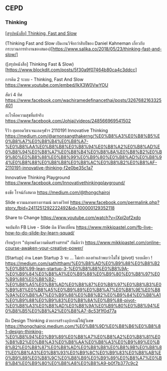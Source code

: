 ## CEPD

### Thinking 
[[สรุปหนังสือ] Thinking, Fast and Slow](https://www.panasm.com/%E0%B8%AB%E0%B8%99%E0%B8%B1%E0%B8%87%E0%B8%AA%E0%B8%B7%E0%B8%AD-thinking-fast-and-slow/)

(Thinking Fast and Slow เปิดงานวิจัยกว่าสิบปีของ Daniel Kahneman เกี่ยวกับกระบวนการทำงานของสมอง)[https://www.salika.co/2018/05/23/thinking-fast-and-slow/]

([สรุปหนังสือ] Thinking Fast & Slow)[https://www.blockdit.com/posts/5f30a9f07464b80ca4c3ddcc]

การคิด 2 ระบบ - Thinking, Fast And Slow 
https://www.youtube.com/embed/IkX3W0VwYOU

สัตว์ 4 ทิศ
https://www.facebook.com/wachiramedefinancethai/posts/3267682163325401

อะไรคือความสุขที่แท้จริง
https://www.facebook.com/Johjai/videos/248566969541502

รีวิว สุดยอดวิชาเจนเอดจุฬาฯ 2110191 Innovative Thinking
https://medium.com/@arnonsangthakerng/%E0%B8%A3%E0%B8%B5%E0%B8%A7%E0%B8%B4%E0%B8%A7-%E0%B8%AA%E0%B8%B8%E0%B8%94%E0%B8%A2%E0%B8%AD%E0%B8%94%E0%B8%A7%E0%B8%B4%E0%B8%8A%E0%B8%B2%E0%B9%80%E0%B8%88%E0%B8%99%E0%B9%80%E0%B8%AD%E0%B8%94%E0%B8%88%E0%B8%B8%E0%B8%AC%E0%B8%B2%E0%B8%AF-2110191-innovative-thinking-f2e0be35c1a7

Innovative Thinking Playground
https://www.facebook.com/Innovativethinkingplayground/

ธงชัย โรจน์กังสดาล
https://medium.com/@thongchairoj

Slide ความฉลาดทางอารมณ์ ณรงค์วิทย์
https://www.facebook.com/permalink.php?story_fbid=2411251292222492&id=100000129352118

Share to Change
https://www.youtube.com/watch?v=IXpl2pf2xdo

จดบันทึก FB Live - Slide ผิด ชีวิตเปลี่ยน
https://www.mikkipastel.com/fb-live-how-to-do-slide-by-learn-squad/

เรียนรู้การ "ปลุกพลังความคิดสร้างสรรค์" กันดีกว่า
https://www.mikkipastel.com/online-course-awaken-your-creative-power/

[Startup] อ่าน Lean Startup 3 จบ … ไม่เท่า ลองทำแล้วพบว่าไม่ใช่ (pivot) รอบเดียว !
https://medium.com/sathittham/%E0%B8%AD%E0%B9%88%E0%B8%B2%E0%B8%99-lean-startup-3-%E0%B8%88%E0%B8%9A-%E0%B9%84%E0%B8%A1%E0%B9%88%E0%B9%80%E0%B8%97%E0%B9%88%E0%B8%B2-%E0%B8%A5%E0%B8%AD%E0%B8%87%E0%B8%97%E0%B8%B3%E0%B9%81%E0%B8%A5%E0%B9%89%E0%B8%A7%E0%B8%9E%E0%B8%9A%E0%B8%A7%E0%B9%88%E0%B8%B2%E0%B9%84%E0%B8%A1%E0%B9%88%E0%B9%83%E0%B8%8A%E0%B9%88-pivot-%E0%B8%A3%E0%B8%AD%E0%B8%9A%E0%B9%80%E0%B8%94%E0%B8%B5%E0%B8%A2%E0%B8%A7-8c53f1f0d77a

ฝึก Design Thinking ด้วยการสร้างอุปกรณ์ให้ผู้วิเศษ
https://thongchairoj.medium.com/%E0%B8%9D%E0%B8%B6%E0%B8%81-design-thinking-%E0%B8%94%E0%B9%89%E0%B8%A7%E0%B8%A2%E0%B8%81%E0%B8%B2%E0%B8%A3%E0%B8%AA%E0%B8%A3%E0%B9%89%E0%B8%B2%E0%B8%87%E0%B8%AD%E0%B8%B8%E0%B8%9B%E0%B8%81%E0%B8%A3%E0%B8%93%E0%B9%8C%E0%B9%83%E0%B8%AB%E0%B9%89%E0%B8%9C%E0%B8%B9%E0%B9%89%E0%B8%A7%E0%B8%B4%E0%B9%80%E0%B8%A8%E0%B8%A9-b0f7b377c9c2





